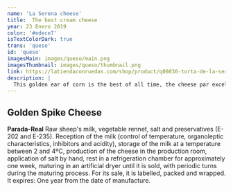 ```yaml
---
name: 'La Serena cheese'
title:  The best cream cheese
year: 23 Enero 2019
color: '#edece7'
isTextColorDark: true
trans: 'queso'
id: 'queso'
imagesMain: images/queso/main.png
imagesThumbnail: images/queso/thumbnail.png
link: https://latiendaconruedas.com/shop/product/q00030-torta-de-la-serena-34/?acod=PromoJam
description: |
  This golden ear of corn is the best of all time, the cheese par excellence
---
```

## Golden Spike Cheese

**Parada-Real**
Raw sheep's milk, vegetable rennet, salt and preservatives (E-202 and E-235). Reception of the milk (control of temperature, organoleptic   characteristics, inhibitors and acidity), storage of the milk at a temperature between 2 and 4ºC, production of the cheese in the production room, application of salt by hand, rest in a refrigeration chamber for approximately one week, maturing in an artificial dryer until it is sold, with periodic turns during the maturing process. For its sale, it is labelled, packed and wrapped. It expires: One year from the date of manufacture.
